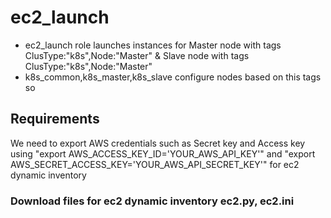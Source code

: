 ec2_launch
=========


  -  ec2_launch role launches instances for Master node with tags ClusType:"k8s",Node:"Master" & Slave node with tags ClusType:"k8s",Node:"Master"
  -  k8s_common,k8s_master,k8s_slave configure nodes based on this tags so


Requirements
------------
We need to export AWS credentials such as Secret key and Access key using "export AWS_ACCESS_KEY_ID='YOUR_AWS_API_KEY'" and "export AWS_SECRET_ACCESS_KEY='YOUR_AWS_API_SECRET_KEY'" for ec2 dynamic inventory

### Download files for ec2 dynamic inventory ec2.py, ec2.ini


